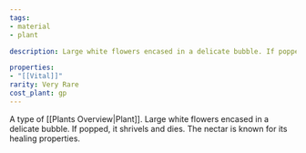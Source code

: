 ```yaml
---
tags:
- material
- plant

description: Large white flowers encased in a delicate bubble. If popped, it shrivels and dies. The nectar is known for its healing properties.

properties:
- "[[Vital]]"
rarity: Very Rare
cost_plant: gp
---
```

A type of [[Plants Overview|Plant]]. Large white flowers encased in a delicate bubble. If popped, it shrivels and dies. The nectar is known for its healing properties.